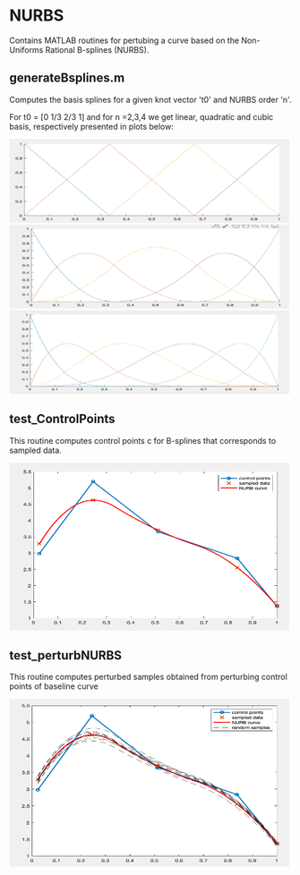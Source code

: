 # NURBS
Contains MATLAB routines for pertubing a curve based on the Non-Uniforms Rational B-splines (NURBS).

## generateBsplines.m 
Computes the basis splines for a given knot vector 't0' and NURBS order 'n'.

For t0 = [0 1/3 2/3 1] and for n =2,3,4 we get linear, quadratic and cubic basis, respectively presented in plots below:

<img src="./image/linear.png" width="500" height="150">
<img src="./image/quadratic.png" width="500" height="150">
<img src="./image/cubic.png" width="500" height="150">

## test_ControlPoints

This routine computes control points c for B-splines that corresponds to sampled data.

<img src="./image/controlPoints.png" width="500" height="300">

## test_perturbNURBS

This routine computes perturbed samples obtained from perturbing control points of baseline curve

<img src="./image/purturbedCurves.png" width="500" height="300">

